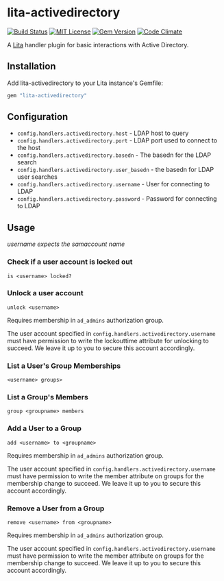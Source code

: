 # lita-activedirectory
[![Build Status](https://travis-ci.org/knuedge/lita-activedirectory.svg?branch=master)](https://travis-ci.org/knuedge/lita-activedirectory) [![MIT License](https://img.shields.io/badge/license-MIT-brightgreen.svg)](https://tldrlegal.com/license/mit-license) [![Gem Version](https://badge.fury.io/rb/lita-activedirectory.svg)](https://badge.fury.io/rb/lita-activedirectory) [![Code Climate](https://codeclimate.com/github/knuedge/lita-activedirectory/badges/gpa.svg)](https://codeclimate.com/github/knuedge/lita-activedirectory)

A [Lita](https://www.lita.io/) handler plugin for basic interactions with Active Directory.

## Installation

Add lita-activedirectory to your Lita instance's Gemfile:

``` ruby
gem "lita-activedirectory"
```

## Configuration

* `config.handlers.activedirectory.host` - LDAP host to query
* `config.handlers.activedirectory.port` - LDAP port used to connect to the host
* `config.handlers.activedirectory.basedn` - The basedn for the LDAP search
* `config.handlers.activedirectory.user_basedn` - the basedn for LDAP user searches
* `config.handlers.activedirectory.username` - User for connecting to LDAP
* `config.handlers.activedirectory.password` - Password for connecting to LDAP

## Usage
*username expects the samaccount name*
### Check if a user account is locked out
`is <username> locked?`

### Unlock a user account
`unlock <username>`

Requires membership in `ad_admins` authorization group.

The user account specified in `config.handlers.activedirectory.username` must have permission to write the lockouttime attribute for unlocking to succeed. We leave it up to you to secure this account accordingly.

### List a User's Group Memberships
`<username> groups>`

### List a Group's Members
`group <groupname> members`

### Add a User to a Group
`add <username> to <groupname>`

Requires membership in `ad_admins` authorization group.

The user account specified in `config.handlers.activedirectory.username` must have permission to write the member attribute on groups for the membership change to succeed. We leave it up to you to secure this account accordingly.

### Remove a User from a Group
`remove <username> from <groupname>`

Requires membership in `ad_admins` authorization group.

The user account specified in `config.handlers.activedirectory.username` must have permission to write the member attribute on groups for the membership change to succeed. We leave it up to you to secure this account accordingly.
